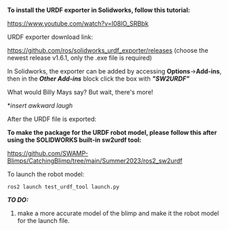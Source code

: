 **To install the URDF exporter in Solidworks, follow this tutorial:**

https://www.youtube.com/watch?v=I08lO_SRBbk

URDF exporter download link:

https://github.com/ros/solidworks_urdf_exporter/releases
(choose the newest release v1.6.1, only the .exe file is required)

In Solidworks, the exporter can be added by accessing **Options**->**Add-ins**, then in the ***Other Add-ins*** block click the box with ***"SW2URDF"***

What would Billy Mays say? But wait, there's more!

**insert awkward laugh*

After the URDF file is exported:


**To make the package for the URDF robot model, please follow this after using the SOLIDWORKS built-in sw2urdf tool:**

https://github.com/SWAMP-Blimps/CatchingBlimp/tree/main/Summer2023/ros2_sw2urdf


To launch the robot model:
	
	ros2 launch test_urdf_tool launch.py 

***TO DO:***
1. make a more accurate model of the blimp and make it the robot model for the launch file.
   
